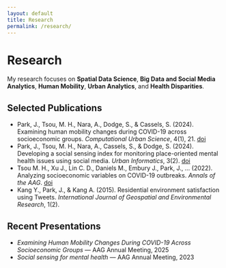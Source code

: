 ```yaml
---
layout: default
title: Research
permalink: /research/
---
```



# Research


My research focuses on **Spatial Data Science**, **Big Data and Social Media Analytics**, **Human Mobility**, **Urban Analytics**, and **Health Disparities**.


## Selected Publications


- Park, J., Tsou, M. H., Nara, A., Dodge, S., & Cassels, S. (2024). Examining human mobility changes during COVID-19 across socioeconomic groups. *Computational Urban Science*, 4(1), 21. [doi](https://doi.org/10.1007/s43762-024-00133-1)
- Park, J., Tsou, M. H., Nara, A., Cassels, S., & Dodge, S. (2024). Developing a social sensing index for monitoring place-oriented mental health issues using social media. *Urban Informatics*, 3(2). [doi](https://doi.org/10.1007/s44212-023-00033-5)
- Tsou M. H., Xu J., Lin C. D., Daniels M., Embury J., Park, J., ... (2022). Analyzing socioeconomic variables on COVID-19 outbreaks. *Annals of the AAG*. [doi](https://doi.org/10.1080/24694452.2022.2149460)
- Kang Y., Park, J., & Kang A. (2015). Residential environment satisfaction using Tweets. *International Journal of Geospatial and Environmental Research*, 1(2).


## Recent Presentations


- *Examining Human Mobility Changes During COVID-19 Across Socioeconomic Groups* — AAG Annual Meeting, 2025
- *Social sensing for mental health* — AAG Annual Meeting, 2023
